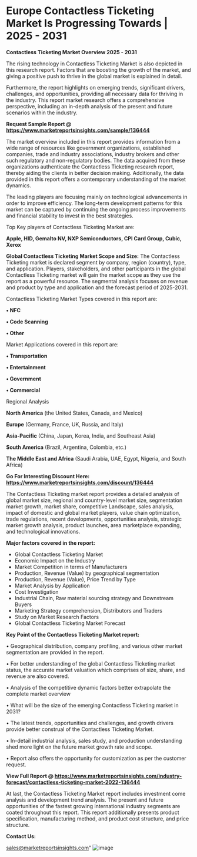 # Europe Contactless Ticketing Market Is Progressing Towards | 2025 - 2031

<Strong> Contactless Ticketing Market Overview 2025 - 2031</strong>

The rising technology in Contactless Ticketing Market is also depicted in this research report. Factors that are boosting the growth of the market, and giving a positive push to thrive in the global market is explained in detail.

Furthermore, the report highlights on emerging trends, significant drivers, challenges, and opportunities, providing all necessary data for thriving in the industry. This report market research offers a comprehensive perspective, including an in-depth analysis of the present and future scenarios within the industry.

<strong>Request Sample Report @ <a href=https://www.marketreportsinsights.com/sample/136444>https://www.marketreportsinsights.com/sample/136444</a></strong>

The market overview included in this report provides information from a wide range of resources like government organizations, established companies, trade and industry associations, industry brokers and other such regulatory and non-regulatory bodies. The data acquired from these organizations authenticate the Contactless Ticketing research report, thereby aiding the clients in better decision making. Additionally, the data provided in this report offers a contemporary understanding of the market dynamics.

The leading players are focusing mainly on technological advancements in order to improve efficiency. The long-term development patterns for this market can be captured by continuing the ongoing process improvements and financial stability to invest in the best strategies.

Top Key players of Contactless Ticketing Market are:

<strong>Apple, HID, Gemalto NV, NXP Semiconductors, CPI Card Group, Cubic, Xerox</strong>

<strong><b>Global Contactless Ticketing Market Scope and Size:</b></strong>
The Contactless Ticketing market is declared segment by company, region (country), type, and application. Players, stakeholders, and other participants in the global Contactless Ticketing market will gain the market scope as they use the report as a powerful resource. The segmental analysis focuses on revenue and product by type and application and the forecast period of 2025-2031.

Contactless Ticketing Market Types covered in this report are:

<strong>• NFC

• Code Scanning

• Other</strong>

Market Applications covered in this report are:

<strong>• Transportation

• Entertainment

• Government

• Commercial</strong> 

Regional Analysis

<strong>North America</strong> (the United States, Canada, and Mexico)

<strong>Europe</strong> (Germany, France, UK, Russia, and Italy)

<strong>Asia-Pacific</strong> (China, Japan, Korea, India, and Southeast Asia)

<strong>South America</strong> (Brazil, Argentina, Colombia, etc.)

<strong>The Middle East and Africa</strong> (Saudi Arabia, UAE, Egypt, Nigeria, and South Africa)

<strong>Go For Interesting Discount Here: <a href=https://www.marketreportsinsights.com/discount/136444>https://www.marketreportsinsights.com/discount/136444</a></strong>

The Contactless Ticketing market report provides a detailed analysis of global market size, regional and country-level market size, segmentation market growth, market share, competitive Landscape, sales analysis, impact of domestic and global market players, value chain optimization, trade regulations, recent developments, opportunities analysis, strategic market growth analysis, product launches, area marketplace expanding, and technological innovations.

<strong><b>Major factors covered in the report:</b></strong>
<ul>
  <li>Global Contactless Ticketing Market </li>
  <li>Economic Impact on the Industry</li>
  <li>Market Competition in terms of Manufacturers</li>
  <li>Production, Revenue (Value) by geographical segmentation</li>
  <li>Production, Revenue (Value), Price Trend by Type</li>
  <li>Market Analysis by Application</li>
  <li>Cost Investigation</li>
  <li>Industrial Chain, Raw material sourcing strategy and Downstream Buyers</li>
  <li>Marketing Strategy comprehension, Distributors and Traders</li>
  <li>Study on Market Research Factors</li>
  <li>Global Contactless Ticketing Market Forecast</li>
</ul>

<strong><b>Key Point of the Contactless Ticketing Market report:</b></strong>

• Geographical distribution, company profiling, and various other market segmentation are provided in the report.

• For better understanding of the global Contactless Ticketing market status, the accurate market valuation which comprises of size, share, and revenue are also covered.

• Analysis of the competitive dynamic factors better extrapolate the complete market overview

• What will be the size of the emerging Contactless Ticketing market in 2031?

• The latest trends, opportunities and challenges, and growth drivers provide better construal of the Contactless Ticketing Market.

• In-detail industrial analysis, sales study, and production understanding shed more light on the future market growth rate and scope.

• Report also offers the opportunity for customization as per the customer request.

<strong><b>View Full Report @ <a href=https://www.marketreportsinsights.com/industry-forecast/contactless-ticketing-market-2022-136444>https://www.marketreportsinsights.com/industry-forecast/contactless-ticketing-market-2022-136444</a></b></strong>


At last, the Contactless Ticketing Market report includes investment come analysis and development trend analysis. The present and future opportunities of the fastest growing international industry segments are coated throughout this report. This report additionally presents product specification, manufacturing method, and product cost structure, and price structure.

<strong>Contact Us:</strong>

sales@marketreportsinsights.com"
![image](https://github.com/user-attachments/assets/3df5fde1-847a-40cd-8389-abac25e403bf)
